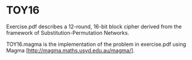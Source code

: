 # TOY16 
Exercise.pdf describes a 12-round, 16-bit block cipher derived from the framework of Substitution-Permutation Networks. 

TOY16.magma is the implementation of the problem in exercise.pdf using Magma
[http://magma.maths.usyd.edu.au/magma/].
